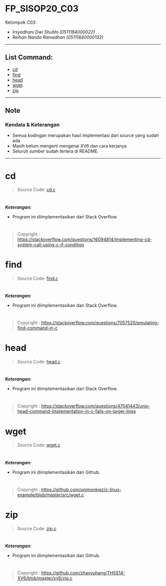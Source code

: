 # FP_SISOP20_C03
Kelompok C03:
* _Irsyadhani Dwi Shubhi (0511184000022)_
* _Reihan Nanda Ramadhan (05111840000132)_

----------------------------------------------------------------
## List Command:
* [cd](#cd)
* [find](#find)
* [head](#head)
* [wget](#wget)
* [zip](#zip)
----------------------------------------------------------------
## Note
### Kendala & Keterangan
* Semua kodingan merupakan hasil implementasi dari source yang sudah ada
* Masih belum mengerti mengenai XV6 dan cara kerjanya
* Seluruh sumber sudah tertera di README.
----------------------------------------------------------------
# cd
   > Source Code: [cd.c](https://github.com/irsyadhani22/FP_SISOP20_C03/blob/master/cd.c)
#
   _**Keterangan:**_
* Program ini diimplementasikan dari Stack Overflow.
#
   > Copyright : https://stackoverflow.com/questions/16094814/implementing-cd-system-call-using-c-if-condition
#

# find
   > Source Code: [find.c](https://github.com/irsyadhani22/FP_SISOP20_C03/blob/master/find.c)
#
   _**Keterangan:**_
* Program ini diimplementasikan dari Stack Overflow. 
#
   > Copyright : https://stackoverflow.com/questions/7057520/emulating-find-command-in-c
#

# head
   > Source Code: [head.c](https://github.com/irsyadhani22/FP_SISOP20_C03/blob/master/head.c)
#
   _**Keterangan:**_
* Program ini diimplementasikan dari Stack Overflow.
#
   > Copyright : https://stackoverflow.com/questions/47041443/unix-head-command-implementation-in-c-fails-on-larger-lines
#

# wget
   > Source Code: [wget.c](https://github.com/irsyadhani22/FP_SISOP20_C03/blob/master/wget.c)
#
 _**Keterangan:**_
* Program ini diimplementasikan dari Github. 
#
> Copyright : https://github.com/unimonkiez/c-linux-example/blob/master/src/wget.c
#

# zip
   > Source Code: [zip.c](https://github.com/irsyadhani22/FP_SISOP20_C03/blob/master/zip.c)
#
 _**Keterangan:**_
* Program ini diimplementasikan dari Github. 
#
> Copyright : https://github.com/zhaoyuhang/THSS14-XV6/blob/master/xv6/zip.c
